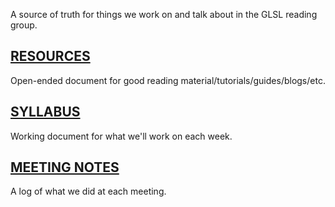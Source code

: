 A source of truth for things we work on and talk about in the GLSL reading group.

## [RESOURCES](RESOURCES.md)
Open-ended document for good reading material/tutorials/guides/blogs/etc.

## [SYLLABUS](SYLLABUS.md)
Working document for what we'll work on each week.

## [MEETING NOTES](MEETING_NOTES.md)
A log of what we did at each meeting.
